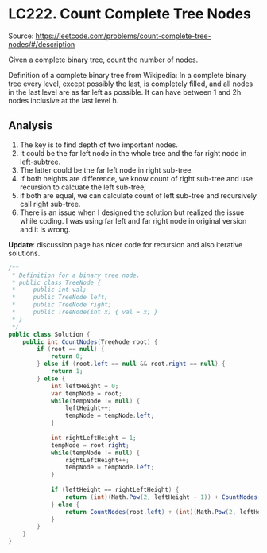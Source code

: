 # LC222. Count Complete Tree Nodes
Source: https://leetcode.com/problems/count-complete-tree-nodes/#/description

Given a complete binary tree, count the number of nodes.

Definition of a complete binary tree from Wikipedia:
In a complete binary tree every level, except possibly the last, is completely filled, and all nodes in the last level are as far left as possible. It can have between 1 and 2h nodes inclusive at the last level h.

## Analysis
1. The key is to find depth of two important nodes.
2. It could be the far left node in the whole tree and the far right node in left-subtree.
3. The latter could be the far left node in right sub-tree.
4. If both heights are difference, we know count of right sub-tree and use recursion to calcuate the left sub-tree;
5. if both are equal, we can calculate count of left sub-tree and recursively call right sub-tree.
6. There is an issue when I designed the solution but realized the issue while coding. I was using far left and far right node in original version and it is wrong.

**Update**: discussion page has nicer code for recursion and also iterative solutions.

```csharp
/**
 * Definition for a binary tree node.
 * public class TreeNode {
 *     public int val;
 *     public TreeNode left;
 *     public TreeNode right;
 *     public TreeNode(int x) { val = x; }
 * }
 */
public class Solution {
    public int CountNodes(TreeNode root) {
        if (root == null) {
            return 0;
        } else if (root.left == null && root.right == null) {
            return 1;
        } else {
            int leftHeight = 0;
            var tempNode = root;
            while(tempNode != null) {
                leftHeight++;
                tempNode = tempNode.left;
            }
            
            int rightLeftHeight = 1;
            tempNode = root.right;
            while(tempNode != null) {
                rightLeftHeight++;
                tempNode = tempNode.left;
            }
            
            if (leftHeight == rightLeftHeight) {
                return (int)(Math.Pow(2, leftHeight - 1)) + CountNodes(root.right);
            } else {
                return CountNodes(root.left) + (int)(Math.Pow(2, leftHeight - 2));
            }
        }
    }
}
```

